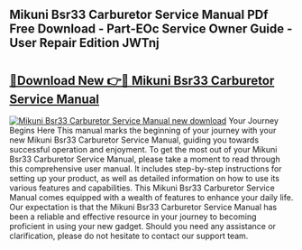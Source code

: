 ## Mikuni Bsr33 Carburetor Service Manual PDf Free Download - Part-EOc Service Owner Guide - User Repair Edition JWTnj

# <h2><a href="http://bc54273.oget.top/?id=Mikuni+Bsr33+Carburetor+Service+Manual">🔗Download New 👉🔴 Mikuni Bsr33 Carburetor Service Manual</a></h2>

[![Mikuni Bsr33 Carburetor Service Manual new download](https://i.imgur.com/5g1atiW.png)](http://bc54273.oget.top/?id=Mikuni+Bsr33+Carburetor+Service+Manual)
Your Journey Begins Here This manual marks the beginning of your journey with your new Mikuni Bsr33 Carburetor Service Manual, guiding you towards successful operation and enjoyment. To get the most out of your Mikuni Bsr33 Carburetor Service Manual, please take a moment to read through this comprehensive user manual. It includes step-by-step instructions for setting up your product, as well as detailed information on how to use its various features and capabilities. This Mikuni Bsr33 Carburetor Service Manual comes equipped with a wealth of features to enhance your daily life. Our expectation is that the Mikuni Bsr33 Carburetor Service Manual has been a reliable and effective resource in your journey to becoming proficient in using your new gadget. Should you need any assistance or clarification, please do not hesitate to contact our support team.
